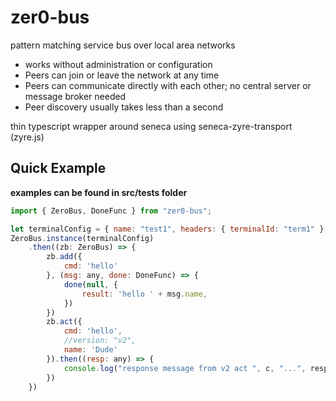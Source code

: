 # zer0-bus

pattern matching service bus over local area networks 

- works without administration or configuration
- Peers can join or leave the network at any time
- Peers can communicate directly with each other; no central server or message broker needed
- Peer discovery usually takes less than a second

thin typescript wrapper around seneca using seneca-zyre-transport (zyre.js)

## Quick Example
**examples can be found in src/tests folder**
```js
import { ZeroBus, DoneFunc } from "zer0-bus";

let terminalConfig = { name: "test1", headers: { terminalId: "term1" }, iface: "Wireless Network Connection", testing: true };
ZeroBus.instance(terminalConfig)
    .then((zb: ZeroBus) => {
        zb.add({
            cmd: 'hello'
        }, (msg: any, done: DoneFunc) => {
            done(null, {
                result: 'hello ' + msg.name,
            })
        })
        zb.act({
            cmd: 'hello',
            //version: "v2",
            name: 'Dude'
        }).then((resp: any) => {
            console.log("response message from v2 act ", c, "...", resp)
        })
    })
```
